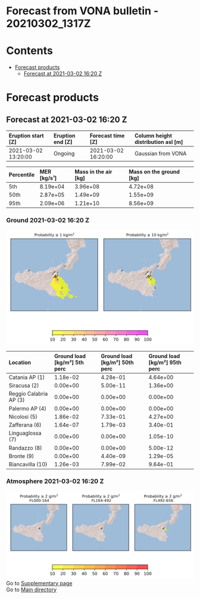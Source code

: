 
Forecast from VONA bulletin - 20210302_1317Z
============================================

Contents
========

* [Forecast products](#forecast-products)
	* [Forecast at 2021-03-02 16:20 Z](#forecast-at-2021-03-02-1620-z)

# Forecast products

## Forecast at 2021-03-02 16:20 Z
  

|Eruption start [Z]|Eruption end [Z]|Forecast time [Z]|Column height distribution asl [m]|
| :--- | :--- | :--- | :--- |
|2021-03-02 13:20:00|Ongoing|2021-03-02 16:20:00|Gaussian from VONA|
  
  

|Percentile|MER [kg/s¹]|Mass in the air [kg]|Mass on the ground [kg]|
| :--- | :--- | :--- | :--- |
|5th|8.19e+04|3.96e+08|4.72e+08|
|50th|2.87e+05|1.49e+09|1.55e+09|
|95th|2.09e+06|1.21e+10|8.56e+09|
  

### Ground 2021-03-02 16:20 Z
  
![](./figures/probability_grd_2021_03_02_1620_scenario_1.png)  
  
  
  
  
  
  
  
  
  

|Location|Ground load [kg/m²] 5th perc|Ground load [kg/m²] 50th perc|Ground load [kg/m²] 95th perc|
| :--- | :--- | :--- | :--- |
|Catania AP (1)|1.18e-02|4.28e-01|4.64e+00|
|Siracusa (2)|0.00e+00|5.00e-11|1.36e+00|
|Reggio Calabria AP (3)|0.00e+00|0.00e+00|0.00e+00|
|Palermo AP (4)|0.00e+00|0.00e+00|0.00e+00|
|Nicolosi (5)|1.86e-02|7.33e-01|4.27e+00|
|Zafferana (6)|1.64e-07|1.79e-03|3.40e-01|
|Linguaglossa (7)|0.00e+00|0.00e+00|1.05e-10|
|Randazzo (8)|0.00e+00|0.00e+00|5.00e-12|
|Bronte (9)|0.00e+00|4.40e-09|1.29e-05|
|Biancavilla (10)|1.26e-03|7.99e-02|9.64e-01|
  

### Atmosphere 2021-03-02 16:20 Z
  
![](./figures/probability_air_2021_03_02_1620_scenario_1_conclev_2.png)  
Go to [Supplementary page](Supplementary_page.md)  
Go to [Main directory](https://github.com/federicapardini/Real_time_ash_forecast)